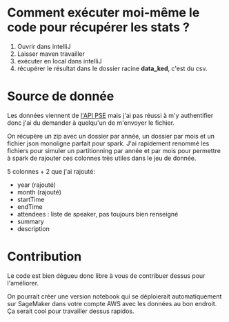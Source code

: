 # Comment exécuter moi-même le code pour récupérer les stats ?
1. Ouvrir dans intelliJ
2. Laisser maven travailler
3. exécuter en local dans intelliJ
4. récupérer le résultat dans le dossier racine **data_ked**, c'est du csv.

# Source de donnée
Les données viennent de [l'API PSE](https://api.xebia.fr/) mais j'ai pas réussi à m'y authentifier donc j'ai du demander à quelqu'un de m'envoyer le fichier.

On récupère un zip avec un dossier par année, un dossier par mois et un fichier json monoligne parfait pour spark. J'ai rapidement renommé les fichiers pour simuler un partitionning par année et par mois pour permettre à spark de rajouter ces colonnes très utiles dans le jeu de donnée.

5 colonnes + 2 que j'ai rajouté:
* year (rajouté)
* month (rajouté)
* startTime
* endTime
* attendees : liste de speaker, pas toujours bien renseigné
* summary
* description

# Contribution
Le code est bien dégueu donc libre à vous de contribuer dessus pour l'améliorer.

On pourrait créer une version notebook qui se déploierait automatiquement sur SageMaker dans votre compte AWS avec les données au bon endroit. Ça serait cool pour travailler dessus rapidos.
 